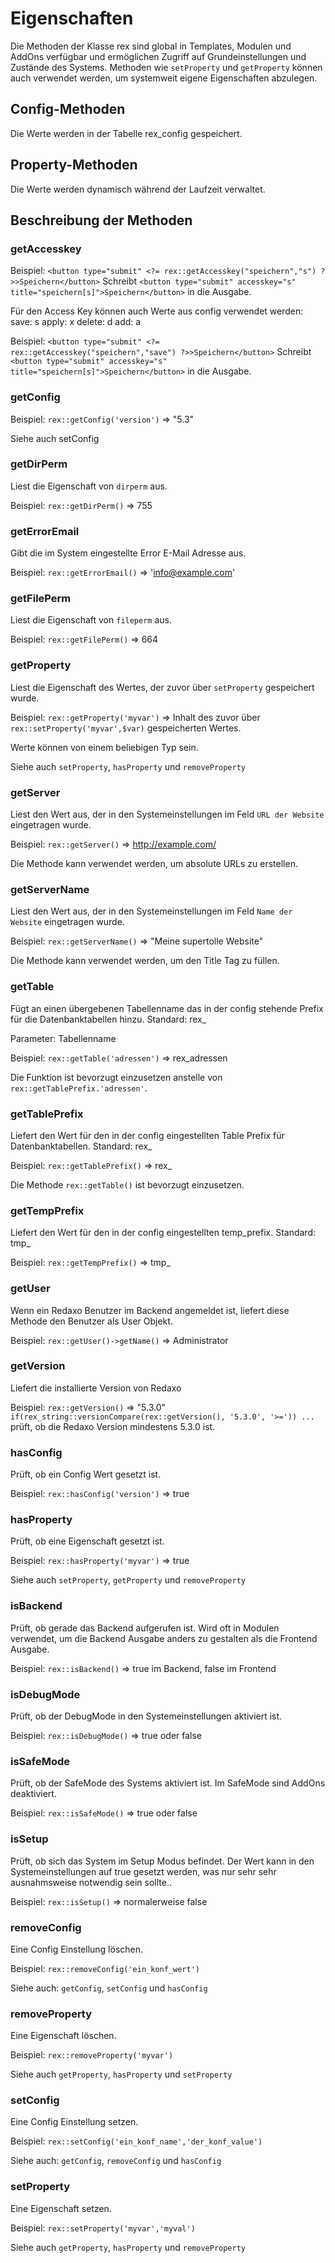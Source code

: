 # Eigenschaften

Die Methoden der Klasse rex sind global in Templates, Modulen und AddOns verfügbar und ermöglichen Zugriff auf Grundeinstellungen und Zustände des Systems.
Methoden wie `setProperty` und `getProperty` können auch verwendet werden, um systemweit eigene Eigenschaften abzulegen.

## Config-Methoden

Die Werte werden in der Tabelle rex_config gespeichert.

## Property-Methoden

Die Werte werden dynamisch während der Laufzeit verwaltet.

## Beschreibung der Methoden

### getAccesskey

Beispiel: `<button type="submit" <?= rex::getAccesskey("speichern","s") ?>>Speichern</button>`
Schreibt `<button type="submit" accesskey="s" title="speichern[s]">Speichern</button>` in die Ausgabe.

Für den Access Key können auch Werte aus config verwendet werden:
save: s
apply: x
delete: d
add: a

Beispiel: `<button type="submit" <?= rex::getAccesskey("speichern","save") ?>>Speichern</button>`
Schreibt `<button type="submit" accesskey="s" title="speichern[s]">Speichern</button>` in die Ausgabe.

### getConfig

Beispiel: `rex::getConfig('version')` => "5.3"

Siehe auch setConfig

### getDirPerm

Liest die Eigenschaft von `dirperm` aus.

Beispiel: `rex::getDirPerm()` => 755

### getErrorEmail

Gibt die im System eingestellte Error E-Mail Adresse aus.

Beispiel: `rex::getErrorEmail()` => 'info@example.com'

### getFilePerm

Liest die Eigenschaft von `fileperm` aus.

Beispiel: `rex::getFilePerm()` => 664

### getProperty

Liest die Eigenschaft des Wertes, der zuvor über `setProperty` gespeichert wurde.

Beispiel: `rex::getProperty('myvar')` => Inhalt des zuvor über `rex::setProperty('myvar',$var)` gespeicherten Wertes.

Werte können von einem beliebigen Typ sein.

Siehe auch `setProperty`, `hasProperty` und `removeProperty`

### getServer

Liest den Wert aus, der in den Systemeinstellungen im Feld `URL der Website` eingetragen wurde.

Beispiel: `rex::getServer()` => http://example.com/

Die Methode kann verwendet werden, um absolute URLs zu erstellen.

### getServerName

Liest den Wert aus, der in den Systemeinstellungen im Feld `Name der Website` eingetragen wurde.

Beispiel: `rex::getServerName()` => "Meine supertolle Website"

Die Methode kann verwendet werden, um den Title Tag zu füllen.

### getTable

Fügt an einen übergebenen Tabellenname das in der config stehende Prefix für die Datenbanktabellen hinzu. Standard: rex_

Parameter: Tabellenname

Beispiel: `rex::getTable('adressen')` => rex_adressen

Die Funktion ist bevorzugt einzusetzen anstelle von `rex::getTablePrefix.'adressen'`.

### getTablePrefix

Liefert den Wert für den in der config eingestellten Table Prefix für Datenbanktabellen. Standard: rex_

Beispiel: `rex::getTablePrefix()` => rex_

Die Methode `rex::getTable()` ist bevorzugt einzusetzen. 

### getTempPrefix

Liefert den Wert für den in der config eingestellten temp_prefix. Standard: tmp_

Beispiel: `rex::getTempPrefix()` => tmp_

### getUser

Wenn ein Redaxo Benutzer im Backend angemeldet ist, liefert diese Methode den Benutzer als User Objekt.

Beispiel: `rex::getUser()->getName()` => Administrator

### getVersion

Liefert die installierte Version von Redaxo

Beispiel: `rex::getVersion()` => "5.3.0"
`if(rex_string::versionCompare(rex::getVersion(), '5.3.0', '>=')) ...` prüft, ob die Redaxo Version mindestens 5.3.0 ist.

### hasConfig

Prüft, ob ein Config Wert gesetzt ist.

Beispiel: `rex::hasConfig('version')` => true

### hasProperty

Prüft, ob eine Eigenschaft gesetzt ist.

Beispiel: `rex::hasProperty('myvar')` => true

Siehe auch `setProperty`, `getProperty` und `removeProperty`

### isBackend

Prüft, ob gerade das Backend aufgerufen ist. Wird oft in Modulen verwendet, um die Backend Ausgabe anders zu gestalten als die Frontend Ausgabe.

Beispiel: `rex::isBackend()` => true im Backend, false im Frontend

### isDebugMode

Prüft, ob der DebugMode in den Systemeinstellungen aktiviert ist.

Beispiel: `rex::isDebugMode()` => true oder false

### isSafeMode

Prüft, ob der SafeMode des Systems aktiviert ist. Im SafeMode sind AddOns deaktiviert.

Beispiel: `rex::isSafeMode()` => true oder false

### isSetup

Prüft, ob sich das System im Setup Modus befindet. Der Wert kann in den Systemeinstellungen auf true gesetzt werden, was nur sehr sehr ausnahmsweise notwendig sein sollte..

Beispiel: `rex::isSetup()` => normalerweise false

### removeConfig

Eine Config Einstellung löschen.

Beispiel: `rex::removeConfig('ein_konf_wert')`

Siehe auch: `getConfig`, `setConfig` und `hasConfig`

### removeProperty

Eine Eigenschaft löschen.

Beispiel: `rex::removeProperty('myvar')`

Siehe auch `getProperty`, `hasProperty` und `setProperty`

### setConfig

Eine Config Einstellung setzen.

Beispiel: `rex::setConfig('ein_konf_name','der_konf_value')`

Siehe auch: `getConfig`, `removeConfig` und `hasConfig`

### setProperty

Eine Eigenschaft setzen.

Beispiel: `rex::setProperty('myvar','myval')`

Siehe auch `getProperty`, `hasProperty` und `removeProperty`